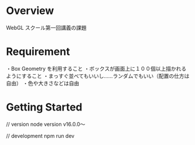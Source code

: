 # Overview

WebGL スクール第一回講義の課題

# Requirement

・Box Geometry を利用すること
・ボックスが画面上に１００個以上描かれるようにすること
・まっすぐ並べてもいいし……ランダムでもいい（配置の仕方は自由）
・色や大きさなどは自由

# Getting Started

// version
node version v16.0.0〜

// development
npm run dev
